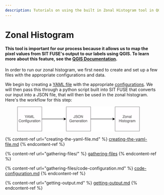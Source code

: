 ```yaml
---
description: Tutorials on using the built in Zonal Histogram tool in QGIS.
---
```


# Zonal Histogram

#### This tool is important for our process because it allows us to map the pixel values from SIT FUSE's output to our labels using QGIS. To learn more about this feature, see the [QGIS Documentation](https://docs.qgis.org/3.34/en/docs/user_manual/processing_algs/qgis/rasteranalysis.html#zonal-histogram).

In order to run our zonal histogram, we first need to create and set up a few files with the appropriate configurations and data.

We begin by creating a [YAML file](creating-the-yaml-file.md) with the appropriate [configurations](gathering-files/code-configuration.md). We will then pass this through a python script built into SIT FUSE that converts our input into a JSON file, that will then be used in the zonal histogram. Here's the workflow for this step:

<figure><img src="../../../.gitbook/assets/flow.drawio.png" alt=""><figcaption></figcaption></figure>

{% content-ref url="creating-the-yaml-file.md" %}
[creating-the-yaml-file.md](creating-the-yaml-file.md)
{% endcontent-ref %}

{% content-ref url="gathering-files/" %}
[gathering-files](gathering-files/)
{% endcontent-ref %}

{% content-ref url="gathering-files/code-configuration.md" %}
[code-configuration.md](gathering-files/code-configuration.md)
{% endcontent-ref %}

{% content-ref url="getting-output.md" %}
[getting-output.md](getting-output.md)
{% endcontent-ref %}

